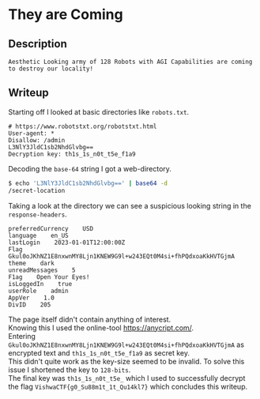 # They are Coming

## Description
```
Aesthetic Looking army of 128 Robots with AGI Capabilities are coming to destroy our locality!
```

## Writeup

Starting off I looked at basic directories like `robots.txt`. <br/>
```
# https://www.robotstxt.org/robotstxt.html
User-agent: *
Disallow: /admin
L3NlY3JldC1sb2NhdGlvbg==
Decryption key: th1s_1s_n0t_t5e_f1a9
```

Decoding the `base-64` string I got a web-directory. <br/>
```sh
$ echo 'L3NlY3JldC1sb2NhdGlvbg==' | base64 -d
/secret-location
```

Taking a look at the directory we can see a suspicious looking string in the `response-headers`. <br/>
```
preferredCurrency    USD    
language    en_US    
lastLogin    2023-01-01T12:00:00Z    
Flag    Gkul0oJKhNZ1E8nxwnMY8Ljn1KNEW9G9l+w243EQt0M4si+fhPQdxoaKkHVTGjmA    
theme    dark    
unreadMessages    5    
F1ag    Open Your Eyes!    
isLoggedIn    true    
userRole    admin    
AppVer    1.0    
DivID    205
```

The page itself didn't contain anything of interest. <br/>
Knowing this I used the online-tool https://anycript.com/. <br/>
Entering `Gkul0oJKhNZ1E8nxwnMY8Ljn1KNEW9G9l+w243EQt0M4si+fhPQdxoaKkHVTGjmA` as encrypted text and `th1s_1s_n0t_t5e_f1a9` as secret key. <br/>
This didn't quite work as the key-size seemed to be invalid. To solve this issue I shortened the key to `128-bits`. <br/>
The final key was `th1s_1s_n0t_t5e_` which I used to successfully decrypt the flag `VishwaCTF{g0_Su88m1t_1t_Qu14kl7}` which concludes this writeup. <br/>

